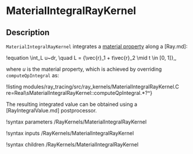 # MaterialIntegralRayKernel

## Description

`MaterialIntegralRayKernel` integrates a [material property](Materials/index.md) along a [Ray.md]:

!equation
\int_L u~dr, \quad L = \{\vec{r}_1 + t\vec{r}_2 \mid t \in [0, 1]\}\,,

where $u$ is the material property, which is achieved by overriding `computeQpIntegral` as:

!listing modules/ray_tracing/src/ray_kernels/MaterialIntegralRayKernel.C re=Real\sMaterialIntegralRayKernel::computeQpIntegral.*?^}

The resulting integrated value can be obtained using a [RayIntegralValue.md] postprocessor.

!syntax parameters /RayKernels/MaterialIntegralRayKernel

!syntax inputs /RayKernels/MaterialIntegralRayKernel

!syntax children /RayKernels/MaterialIntegralRayKernel
